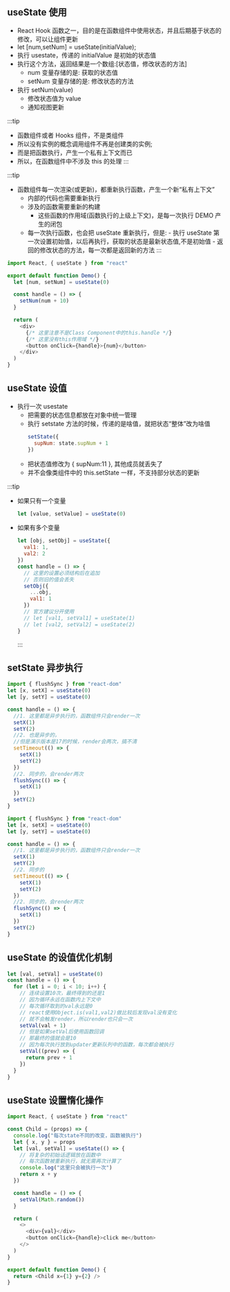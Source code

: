 ## useState 使用

- React Hook 函数之一，目的是在函数组件中使用状态，并且后期基于状态的修改，可以让组件更新
- let [num,setNum] = useState(initialValue);
- 执行 usestate，传递的 initialValue 是初始的状态值
- 执行这个方法，返回结果是一个数组:[状态值，修改状态的方法]
  - num 变量存储的是: 获取的状态值
  - setNum 变量存储的是: 修改状态的方法
- 执行 setNum(value)
  - 修改状态值为 value
  - 通知视图更新

:::tip

- 函数组件或者 Hooks 组件，不是类组件
- 所以没有实例的概念调用组件不再是创建类的实例;
- 而是把函数执行，产生一个私有上下文而已
- 所以，在函数组件中不涉及 this 的处理
  :::

:::tip

- 函数组件每一次渲染(或更新)，都重新执行函数，产生一个新“私有上下文”
  - 内部的代码也需要重新执行
  - 涉及的函数需要重新的构建
    - 这些函数的作用域(函数执行的上级上下文)，是每一次执行 DEMO 产生的闭包
  - 每一次执行函数，也会把 useState 重新执行，但是: - 执行 useState 第一次设置初始值，以后再执行，获取的状态是最新状态值,不是初始值 - 返回的修改状态的方法，每一次都是返回新的方法
    :::

```js
import React, { useState } from "react"

export default function Demo() {
  let [num, setNum] = useState(0)

  const handle = () => {
    setNum(num + 10)
  }

  return (
    <div>
      {/* 这里注意不是Class Component中的this.handle */}
      {/* 这里没有this作用域 */}
      <button onClick={handle}>{num}</button>
    </div>
  )
}
```

## useState 设值

- 执行一次 usestate
  - 把需要的状态信息都放在对象中统一管理
  - 执行 setstate 方法的时候，传递的是啥值，就把状态“整体”改为啥值
    ```js
    setState({
      supNum: state.supNum + 1
    })
    ```
  - 把状态值修改为 { supNum:11 }, 其他成员就丢失了
  - 并不会像类组件中的 this.setState 一样，不支持部分状态的更新

:::tip

- 如果只有一个变量
  ```js
  let [value, setValue] = useState(0)
  ```
- 如果有多个变量
  ```js
  let [obj, setObj] = useState({
    val1: 1,
    val2: 2
  })
  const handle = () => {
    // 这里的设置必须结构后在追加
    // 否则旧的值会丢失
    setObj({
      ...obj,
      val1: 1
    })
    // 官方建议分开使用
    // let [val1, setVal1] = useState(1)
    // let [val2, setVal2] = useState(2)
  }
  ```
  :::

## setState 异步执行

```js title="React版本大于16"
import { flushSync } from "react-dom"
let [x, setX] = useState(0)
let [y, setY] = useState(0)

const handle = () => {
  //1. 这里都是异步执行的，函数组件只会render一次
  setX(1)
  setY(2)
  //2. 也是异步的，
  //但是演示版本是17的时候，render会两次，搞不清
  setTimeout(() => {
    setX(1)
    setY(2)
  })
  //2. 同步的，会render两次
  flushSync(() => {
    setX(1)
  })
  setY(2)
}
```

```js title="React版本小于等于16"
import { flushSync } from "react-dom"
let [x, setX] = useState(0)
let [y, setY] = useState(0)

const handle = () => {
  //1. 这里都是异步执行的，函数组件只会render一次
  setX(1)
  setY(2)
  //2. 同步的
  setTimeout(() => {
    setX(1)
    setY(2)
  })
  //2. 同步的，会render两次
  flushSync(() => {
    setX(1)
  })
  setY(2)
}
```

## useState 的设值优化机制

```js
let [val, setVal] = useState(0)
const handle = () => {
  for (let i = 0; i < 10; i++) {
    // 连续设置10次，最终得到的还是1
    // 因为循环永远在函数内上下文中
    // 每次循环取到的val永远是0
    // react使用Object.is(val1,val2)做比较后发现val没有变化
    // 就不会触发render，所以render也只会一次
    setVal(val + 1)
    // 但是如果setVal后使用函数回调
    // 那最终的值就会是10
    // 因为每次执行放到updater更新队列中的函数，每次都会被执行
    setVal((prev) => {
      return prev + 1
    })
  }
}
```

## useState 设置惰化操作

```js
import React, { useState } from "react"

const Child = (props) => {
  console.log("每次state不同的改变，函数被执行")
  let { x, y } = props
  let [val, setVal] = useState(() => {
    // 将复杂的初始话逻辑放在函数中
    // 每次函数被重新执行，就无需再次计算了
    console.log("这里只会被执行一次")
    return x + y
  })

  const handle = () => {
    setVal(Math.random())
  }

  return (
    <>
      <div>{val}</div>
      <button onClick={handle}>click me</button>
    </>
  )
}

export default function Demo() {
  return <Child x={1} y={2} />
}
```
